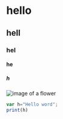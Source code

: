 # hello
## hell
### hel
#### he
##### h

![image of a flower](https://i.pinimg.com/originals/9d/23/1e/9d231e7e7dcaf8b87c43050311346303.jpg)

```javascript
var h="Hello word";
print(h)
```
